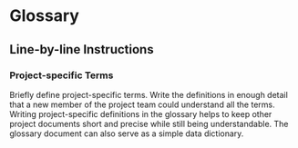 # Glossary

## Line-by-line Instructions

### Project-specific Terms

Briefly define project-specific terms. Write the definitions in enough detail that a new member of the project team could understand all the terms. Writing project-specific definitions in the glossary helps to keep other project documents short and precise while still being understandable.
The glossary document can also serve as a simple data dictionary.
